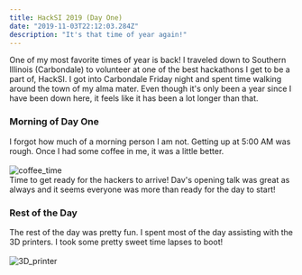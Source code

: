 ```yaml
---
title: HackSI 2019 (Day One)
date: "2019-11-03T22:12:03.284Z"
description: "It's that time of year again!"
---
```


One of my most favorite times of year is back! I traveled down to Southern Illinois (Carbondale) to volunteer at one of the best hackathons I get to be a part of, HackSI. I got into Carbondale Friday night and spent time walking around the town of my alma mater.  Even though it's only been a year since I have been down here, it feels like it has been a lot longer than that. 

### Morning of Day One 
I forgot how much of a morning person I am not. Getting up at 5:00 AM was rough. Once I had some coffee in me, it was a little better. 
<br><br>
![coffee_time](http://giphygifs.s3.amazonaws.com/media/687qS11pXwjCM/giphy.gif)
<br>
Time to get ready for the hackers to arrive! Dav's opening talk was great as always and it seems everyone was more than ready for the day to start!

### Rest of the Day 
The rest of the day was pretty fun. I spent most of the day assisting with the 3D printers. I took some pretty sweet time lapses to boot!<br><br>
![3D_printer](./3d-printer.gif)




